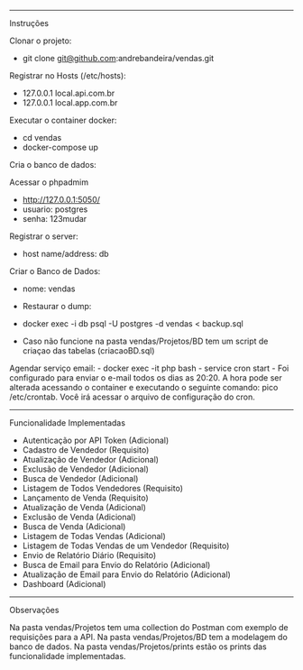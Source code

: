 -----------------------------
Instruções

Clonar o projeto: 
- git clone git@github.com:andrebandeira/vendas.git

Registrar no Hosts (/etc/hosts):
- 127.0.0.1   local.api.com.br
- 127.0.0.1   local.app.com.br

Executar o container docker:
- cd vendas
- docker-compose up

Cria o banco de dados:

Acessar o phpadmim
- http://127.0.0.1:5050/
- usuario: postgres
- senha: 123mudar

Registrar o server:
- host name/address: db

Criar o Banco de Dados:
- nome: vendas

- Restaurar o dump:
- docker exec -i db psql -U postgres -d vendas < backup.sql
- Caso não funcione na pasta vendas/Projetos/BD tem um script de criaçao das tabelas (criacaoBD.sql)

Agendar serviço email:
	- docker exec -it php bash
	- service cron start
	- Foi configurado para enviar o e-mail todos os dias as 20:20. A hora pode ser alterada acessando o container e executando o seguinte comando: pico /etc/crontab. Você irá acessar o arquivo de configuração do cron.

-----------------------------
Funcionalidade Implementadas

- Autenticação por API Token (Adicional)
- Cadastro de Vendedor (Requisito)
- Atualização de Vendedor (Adicional)
- Exclusão de Vendedor (Adicional)
- Busca de Vendedor (Adicional)
- Listagem de Todos Vendedores (Requisito)
- Lançamento de Venda (Requisito)
- Atualização de Venda (Adicional)
- Exclusão de Venda (Adicional)
- Busca de Venda (Adicional)
- Listagem de Todas Vendas (Adicional)
- Listagem de Todas Vendas de um Vendedor (Requisito)
- Envio de Relatório Diário (Requisito)
- Busca de Email para Envio do Relatório (Adicional)
- Atualização de Email para Envio do Relatório (Adicional)
- Dashboard (Adicional)

-----------------------------
Observações

Na pasta vendas/Projetos tem uma collection do Postman com exemplo de requisições para a API.
Na pasta vendas/Projetos/BD tem a modelagem do banco de dados.
Na pasta vendas/Projetos/prints estão os prints das funcionalidade implementadas.


